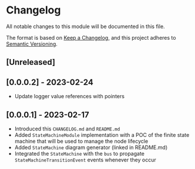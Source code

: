 # Changelog

All notable changes to this module will be documented in this file.

The format is based on [Keep a Changelog](https://keepachangelog.com/en/1.0.0/),
and this project adheres to [Semantic Versioning](https://semver.org/spec/v2.0.0.html).

## [Unreleased]

## [0.0.0.2] - 2023-02-24

- Update logger value references with pointers

## [0.0.0.1] - 2023-02-17

- Introduced this `CHANGELOG.md` and  `README.md`
- Added `StateMachineModule` implementation with a POC of the finite state machine that will be used to manage the node lifecycle
- Added `StateMachine` diagram generator (linked in README.md)
- Integrated the `StateMachine` with the `bus` to propagate `StateMachineTransitionEvent` events whenever they occur

<!-- GITHUB_WIKI: changelog/state_machine -->
